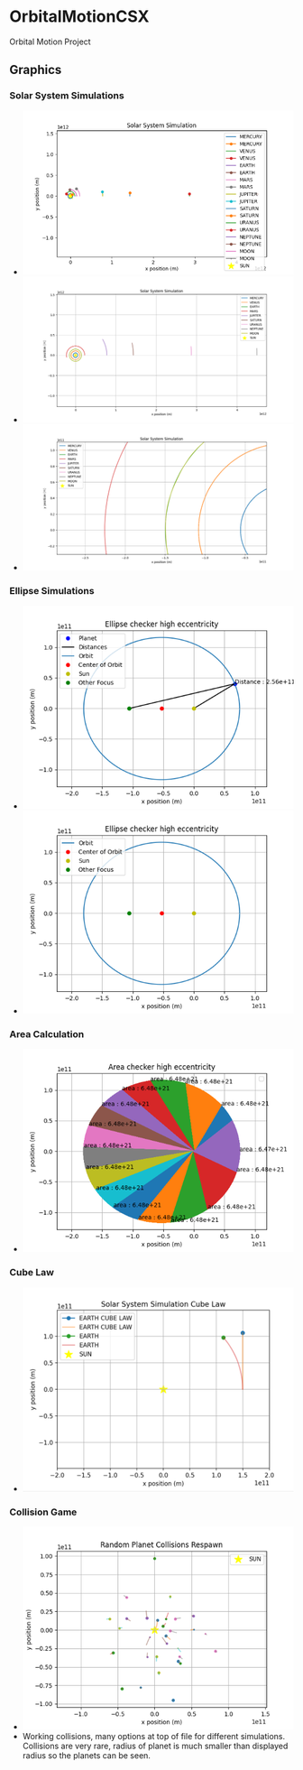 # OrbitalMotionCSX
Orbital Motion Project

## Graphics

### Solar System Simulations
- ![Solar System Animation](graphics/solarSystemAnim.png "Solar System Animation")
- ![Solar System Full](graphics/solarSystemFull.png "Solar System Full")
- ![Solar System with Moon](graphics/solarSystemMoon.png "Solar System with Moon")

### Ellipse Simulations
- ![Ellipse Animation](graphics/ellipse_anim.png "Ellipse Animation")
- ![Ellipse Default](graphics/ellipse_default.png "Ellipse Default")

### Area Calculation
- ![Area Calculation](graphics/area.png "Area Calculation")

### Cube Law
- ![Cube Law](graphics/cube_law.png "Cube Law")

### Collision Game
- ![Collision Game](graphics/collision_game.png "Collision Game")
- Working collisions, many options at top of file for different simulations. Collisions are very rare, radius of planet is much smaller than displayed radius so the planets can be seen.